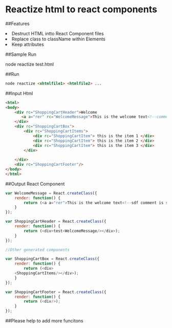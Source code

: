 # Reactize  html to react components


##Features



<li>Destruct HTML intto React Component files</li>
<li>Replace class to className within Elements</li>
<li>Keep attributes</li>

##Sample Run

node reactize test.html

##Run 
```html
node reactize <xhtmlfile1> <htmlfile2> ...
```




##Input Html 
<section></section>

```html
<html>
<body>
	<div rc="ShoppingCartHeader">Welcome
	   <a a="rer" rc="WelcomeMessage">This is the welcome text<!--comment is still here--></a>
	</div>
	<div rc="ShoppingCartBox"> 
		<div rc="ShoppingCartItems"> 
			<div rc="ShoppingCartItem"> this is the item 1 </div>
			<div rc="ShoppingCartItem"> this is the item 2 </div> 
			<div rc="ShoppingCartItem"> this is the item 3 </div>
		</div>
			
	</div>
	<div rc="ShoppingCartFooter"/>
</body>
</html>

```


##Output React Component

```javascript
var WelcomeMessage = React.createClass({
	render: function() {
		return (<a a="rer">This is the welcome text<!--sdf comment is still here--></a>);
	}
});

var ShoppingCartHeader = React.createClass({
	render: function() {
		return (<div>test<WelcomeMessage/></div>);
	}
});

//Other generated components

var ShoppingCartBox = React.createClass({
	render: function() {
		return (<div> 
	<ShoppingCartItems/></div>);
	}
});

var ShoppingCartFooter = React.createClass({
	render: function() {
		return (<div/>);
	}
});


```


##Please help to add more funcitons
